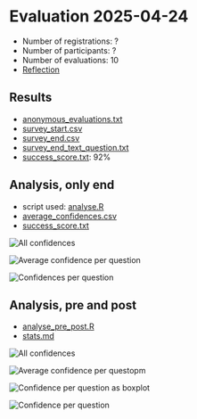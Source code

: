 # Evaluation 2025-04-24

- Number of registrations: ?
- Number of participants: ?
- Number of evaluations:  10
- [Reflection](../../reflections/20250424/README.md)

## Results

- [anonymous_evaluations.txt](anonymous_evaluations.txt)
- [survey_start.csv](survey_start.csv)
- [survey_end.csv](survey_end.csv)
- [survey_end_text_question.txt](survey_end_text_question.txt)
- [success_score.txt](success_score.txt): 92%

## Analysis, only end

- script used: [analyse.R](analyse.R)
- [average_confidences.csv](average_confidences.csv)
- [success_score.txt](success_score.txt)

![All confidences](all_confidences.png)

![Average confidence per question](average_confidences_per_question.png)

![Confidences per question](confidences_per_question.png)

## Analysis, pre and post


- [analyse_pre_post.R](analyse_pre_post.R)
- [stats.md](stats.md)
	
![All confidences](all_confidences_pre_post.png)

![Average confidence per questopm](average_confidences_per_question_pre_post.png)

![Confidence per question as boxplot](confidences_per_question_boxplot_pre_post.png)

![Confidence per question](confidences_per_question_pre_post.png)

